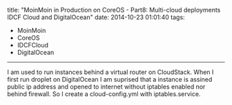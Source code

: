title: "MoinMoin in Production on CoreOS - Part8: Multi-cloud deployments IDCF Cloud and DigitalOcean"
date: 2014-10-23 01:01:40
tags:
 - MoinMoin
 - CoreOS
 - IDCFCloud
 - DigitalOcean
---

I am used to run instances behind a virtual router on CloudStack. When I first run droplet on DigitalOcean I am suprised that a instance is assined public ip address and opened to internet without iptables enabled nor behind firewall. So I create a cloud-config.yml with iptables.service.  
